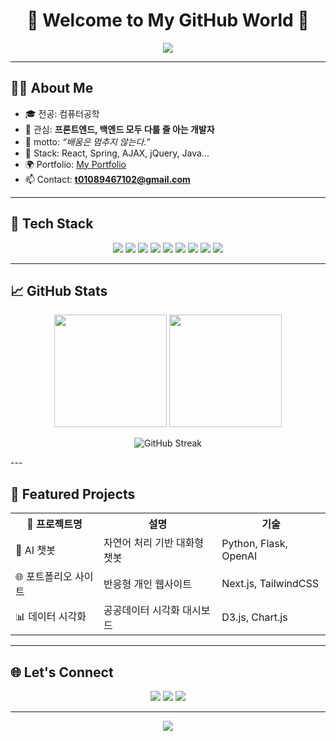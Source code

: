 <!-- README.md -->
<h1 align="center">🌟 Welcome to My GitHub World 🌟</h1>

<p align="center">
  <img src="https://capsule-render.vercel.app/api?type=soft&color=gradient&height=150&section=header&text=LimJinWoo's%20GitHub&fontSize=35&fontColor=ffffff" />
</p>

---

## 🧑‍💻 About Me

- 🎓 전공: 컴퓨터공학
- 🌱 관심: **프론트엔드, 백엔드 모두 다룰 줄 아는 개발자**
- 💬 motto: _“배움은 멈추지 않는다.”_
- 🧰 Stack: React, Spring, AJAX, jQuery, Java...
- 🌍 Portfolio: [My Portfolio](https://www.notion.so/KH-17d9da80c46b808da016ede5bb9baf1a?pvs=11)
- 📫 Contact: **t01089467102@gmail.com**

---

## 🚀 Tech Stack

<p align="center">
  <img src="https://img.shields.io/badge/HTML-E34F26?style=for-the-badge&logo=html5&logoColor=white"/>
  <img src="https://img.shields.io/badge/CSS-1572B6?style=for-the-badge&logo=css3&logoColor=white"/>
  <img src="https://img.shields.io/badge/JavaScript-F7DF1E?style=for-the-badge&logo=javascript&logoColor=black"/>
  <img src="https://img.shields.io/badge/React-61DAFB?style=for-the-badge&logo=react&logoColor=black"/>
  <img src="https://img.shields.io/badge/jQuery-0769AD?style=for-the-badge&logo=jquery&logoColor=white"/>
  <img src="https://img.shields.io/badge/AJAX-000000?style=for-the-badge&logo=ajax&logoColor=white"/>
  <img src="https://img.shields.io/badge/Java-007396?style=for-the-badge&logo=openjdk&logoColor=white"/>
  <img src="https://img.shields.io/badge/Spring-6DB33F?style=for-the-badge&logo=spring&logoColor=white"/>
  <img src="https://img.shields.io/badge/Python-3776AB?style=for-the-badge&logo=python&logoColor=white"/>
</p>

---

## 📈 GitHub Stats

<p align="center">
  <img src="https://github-readme-stats.vercel.app/api?username=jinwooyim&show_icons=true&theme=radical" height="180"/>
  <img src="https://github-readme-stats.vercel.app/api/top-langs/?username=jinwooyim&layout=compact&theme=radical" height="180"/>
</p>

<p align="center">
  <img src="https://github-readme-streak-stats.herokuapp.com/?user=yourusername&theme=tokyonight&hide_border=true" alt="GitHub Streak"/>
</p>
---

## 💎 Featured Projects

<p align="center">
  <table align="center">
    <tr>
      <th>💼 프로젝트명</th>
      <th>설명</th>
      <th>기술</th>
    </tr>
    <tr>
      <td>🤖 AI 챗봇</td>
      <td>자연어 처리 기반 대화형 챗봇</td>
      <td>Python, Flask, OpenAI</td>
    </tr>
    <tr>
      <td>🌐 포트폴리오 사이트</td>
      <td>반응형 개인 웹사이트</td>
      <td>Next.js, TailwindCSS</td>
    </tr>
    <tr>
      <td>📊 데이터 시각화</td>
      <td>공공데이터 시각화 대시보드</td>
      <td>D3.js, Chart.js</td>
    </tr>
  </table>
</p>

---

## 🌐 Let's Connect

<p align="center">
  <a href="https://linkedin.com/in/limjinwoo"><img src="https://img.shields.io/badge/LinkedIn-0077B5?logo=linkedin&style=for-the-badge" /></a>
  <a href="mailto:t01089467102@gmail.com"><img src="https://img.shields.io/badge/Gmail-D14836?logo=gmail&style=for-the-badge" /></a>
  <a href="https://www.notion.so/KH-17d9da80c46b808da016ede5bb9baf1a?pvs=11"><img src="https://img.shields.io/badge/Portfolio-Notion-black?style=for-the-badge&logo=notion" /></a>
</p>

---

<p align="center">
  <img src="https://capsule-render.vercel.app/api?type=waving&color=gradient&height=150&section=footer"/>
</p>
